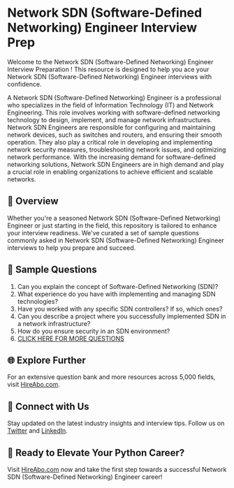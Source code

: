 # Network SDN (Software-Defined Networking) Engineer Interview Prep

Welcome to the Network SDN (Software-Defined Networking) Engineer Interview Preparation ! This resource is designed to help you ace your Network SDN (Software-Defined Networking) Engineer interviews with confidence.

A Network SDN (Software-Defined Networking) Engineer is a professional who specializes in the field of Information Technology (IT) and Network Engineering. This role involves working with software-defined networking technology to design, implement, and manage network infrastructures. Network SDN Engineers are responsible for configuring and maintaining network devices, such as switches and routers, and ensuring their smooth operation. They also play a critical role in developing and implementing network security measures, troubleshooting network issues, and optimizing network performance. With the increasing demand for software-defined networking solutions, Network SDN Engineers are in high demand and play a crucial role in enabling organizations to achieve efficient and scalable networks.

## 🚀 Overview

Whether you're a seasoned Network SDN (Software-Defined Networking) Engineer or just starting in the field, this repository is tailored to enhance your interview readiness. We've curated a set of sample questions commonly asked in Network SDN (Software-Defined Networking) Engineer interviews to help you prepare and succeed.

## 📝 Sample Questions

1. Can you explain the concept of Software-Defined Networking (SDN)?
2. What experience do you have with implementing and managing SDN technologies?
3. Have you worked with any specific SDN controllers? If so, which ones?
4. Can you describe a project where you successfully implemented SDN in a network infrastructure?
5. How do you ensure security in an SDN environment?
6. [CLICK HERE FOR MORE QUESTIONS](https://hireabo.com/job/0_1_48/Network%20SDN%20SoftwareDefined%20Networking%20Engineer)

## 🌐 Explore Further

For an extensive question bank and more resources across 5,000 fields, visit [HireAbo.com](https://www.hireabo.com).

## 📱 Connect with Us

Stay updated on the latest industry insights and interview tips. Follow us on [Twitter](https://twitter.com/hireabo) and [LinkedIn](https://www.linkedin.com/in/hire-abo-3609972a8/).

## 🚀 Ready to Elevate Your Python Career?

Visit [HireAbo.com](https://www.hireabo.com) now and take the first step towards a successful Network SDN (Software-Defined Networking) Engineer career!